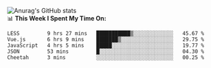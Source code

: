
![Anurag's GitHub stats](https://github-readme-stats.vercel.app/api?username=supergczh&show_icons=true&theme=radical)
<br />
📊 **This Week I Spent My Time On:**

<!--START_SECTION:waka-->
```text
LESS         9 hrs 27 mins   ███████████▒░░░░░░░░░░░░░   45.67 % 
Vue.js       6 hrs 9 mins    ███████▒░░░░░░░░░░░░░░░░░   29.75 % 
JavaScript   4 hrs 5 mins    █████░░░░░░░░░░░░░░░░░░░░   19.77 % 
JSON         53 mins         █░░░░░░░░░░░░░░░░░░░░░░░░   04.30 % 
Cheetah      3 mins          ░░░░░░░░░░░░░░░░░░░░░░░░░   00.25 % 
```
<!--END_SECTION:waka-->
